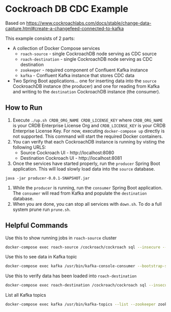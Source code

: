 # Cockroach DB CDC Example

Based on https://www.cockroachlabs.com/docs/stable/change-data-capture.html#create-a-changefeed-connected-to-kafka

This example consists of 2 parts:
* A collection of Docker Compose services
    * `roach-source` - single CockroachDB node serving as CDC source
    * `roach-destination` - single CockroachDB node serving as CDC destination
    * `zookeeper` - required component of Confluent Kafka instance
    * `kafka` - Confluent Kafka instance that stores CDC data
* Two Spring Boot applications... one for inserting data into the `source` CockroachDB instance (the producer) and one for reading from Kafka and writing to the `destination` CockroachDB instance (the consumer).

## How to Run

1) Execute `./up.sh CRDB_ORG_NAME CRDB_LICENSE_KEY` where `CRDB_ORG_NAME` is your CRDB Enterprise License Org and `CRDB_LICENSE_KEY` is your CRDB Enterprise License Key.  For now, executing `docker-compose up` directly is not supported.  This command will start the required Docker containers.  
2) You can verify that each CockroachDB instance is running by visting the following URLS:
    * Source Cockroach UI - http://localhost:8080
    * Destination Cockroach UI - http://localhost:8081
1) Once the services have started properly, run the `producer` Spring Boot application.  This will load slowly load data into the `source` database.
```
java -jar producer-0.0.1-SNAPSHOT.jar
```
1) While the `producer` is running, run the `consumer` Spring Boot application.  The `consumer` will read from Kafka and populate the `destination` database.
1) When you are done, you can stop all services with `down.sh`.  To do a full system prune run `prune.sh`.

## Helpful Commands

Use this to show running jobs in `roach-source` cluster
```bash
docker-compose exec roach-source /cockroach/cockroach sql --insecure --execute="SHOW JOBS;"
```

Use this to see data in Kafka topic
```bash
docker-compose exec kafka /usr/bin/kafka-console-consumer --bootstrap-server=localhost:9092 --from-beginning --topic=source_table
```

Use this to verify data has been loaded into `roach-destination`
```bash
docker-compose exec roach-destination /cockroach/cockroach sql --insecure --database destination --execute="select count(*) from destination_table;"
```

List all Kafka topics
```bash
docker-compose exec kafka /usr/bin/kafka-topics --list --zookeeper zookeeper:2181
```